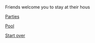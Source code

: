 Friends welcome you to stay at their hous

[Parties](../phone-call.md)

[Pool](../enjoy-it.md)

[Start over](../README.md)